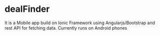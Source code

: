 dealFinder
==========

It is a Mobile app build on Ionic Framework using Angularjs/Bootstrap and rest API for fetching data. Currently runs on Android phones
